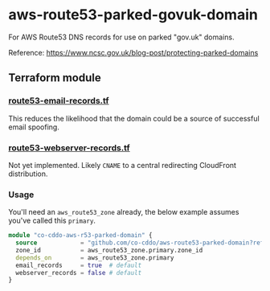 # aws-route53-parked-govuk-domain

For AWS Route53 DNS records for use on parked "gov.uk" domains.

Reference: <https://www.ncsc.gov.uk/blog-post/protecting-parked-domains>

## Terraform module

### [route53-email-records.tf](terraform/route53-email-records.tf)

This reduces the likelihood that the domain could be a source
of successful email spoofing.

### [route53-webserver-records.tf](terraform/route53-webserver-records.tf)

Not yet implemented. Likely `CNAME` to a central redirecting CloudFront distribution.

### Usage

You'll need an `aws_route53_zone` already, the below example assumes you've
called this `primary`.

``` terraform
module "co-cddo-aws-r53-parked-domain" {
  source            = "github.com/co-cddo/aws-route53-parked-domain?ref="
  zone_id           = aws_route53_zone.primary.zone_id
  depends_on        = aws_route53_zone.primary
  email_records     = true  # default
  webserver_records = false # default
}
```
